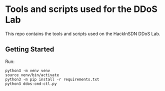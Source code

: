 # Tools and scripts used for the DDoS Lab

This repo contains the tools and scripts used on the HackInSDN DDoS Lab.

## Getting Started

Run:
```
python3 -m venv venv
source venv/bin/activate
python3 -m pip install -r requirements.txt
python3 ddos-cmd-ctl.py
```
